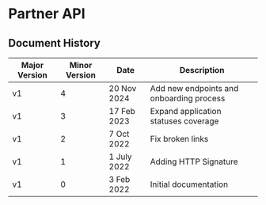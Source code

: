 # Partner API

## Document History

| Major Version | Minor Version | Date        | Description                              |
|---------------|---------------|-------------|------------------------------------------|
| v1            | 4             | 20 Nov 2024 | Add new endpoints and onboarding process |
| v1            | 3             | 17 Feb 2023 | Expand application statuses coverage     |
| v1            | 2             | 7 Oct 2022  | Fix broken links                         |
| v1            | 1             | 1 July 2022 | Adding HTTP Signature                    |
| v1            | 0             | 3 Feb 2022  | Initial documentation                    |  
